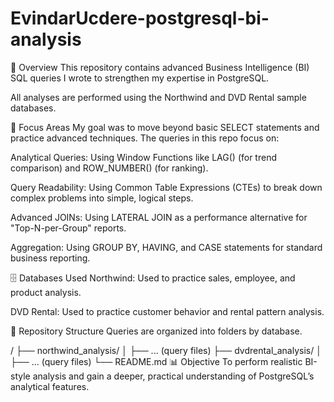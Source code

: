 # EvindarUcdere-postgresql-bi-analysis
🎯 Overview
This repository contains advanced Business Intelligence (BI) SQL queries I wrote to strengthen my expertise in PostgreSQL.

All analyses are performed using the Northwind and DVD Rental sample databases.

🧠 Focus Areas
My goal was to move beyond basic SELECT statements and practice advanced techniques. The queries in this repo focus on:

Analytical Queries: Using Window Functions like LAG() (for trend comparison) and ROW_NUMBER() (for ranking).

Query Readability: Using Common Table Expressions (CTEs) to break down complex problems into simple, logical steps.

Advanced JOINs: Using LATERAL JOIN as a performance alternative for "Top-N-per-Group" reports.

Aggregation: Using GROUP BY, HAVING, and CASE statements for standard business reporting.

🗄️ Databases Used
Northwind: Used to practice sales, employee, and product analysis.

DVD Rental: Used to practice customer behavior and rental pattern analysis.

📂 Repository Structure
Queries are organized into folders by database.

/ 
├── northwind_analysis/
│   ├── ... (query files)
├── dvdrental_analysis/
│   ├── ... (query files)
└── README.md
📊 Objective
To perform realistic BI-style analysis and gain a deeper, practical understanding of PostgreSQL’s analytical features.

